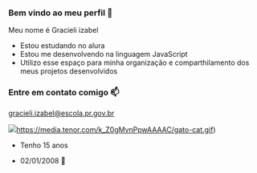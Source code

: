 ### Bem vindo ao meu perfil 💜

Meu nome é Gracieli izabel

- Estou estudando no alura
- Estou me desenvolvendo na linguagem JavaScript
- Utilizo esse espaço para minha organização e comparthilamento dos meus projetos desenvolvidos

### Entre em contato comigo 📫

gracieli.izabel@escola.pr.gov.br



![](https://media.tenor.com/k_Z0gMvnPpwAAAAC/gato-cat.gif)https://media.tenor.com/k_Z0gMvnPpwAAAAC/gato-cat.gif)

- Tenho 15 anos
- 02/01/2008 💟

  [](https://media.tenor.com/oDXHIoN9fAEAAAAi/bubududu-panda.gif)
